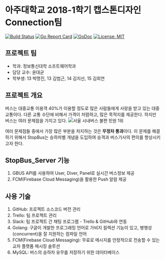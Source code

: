 # **아주대학교 2018-1학기 캡스톤디자인 Connection팀**
[![Build Status](https://travis-ci.org/AJOU-Connection/StopBus_Server.svg?branch=master)](https://travis-ci.org/AJOU-Connection/StopBus_Server)
[![Go Report Card](https://goreportcard.com/badge/github.com/AJOU-Connection/StopBus_Server)](https://goreportcard.com/report/github.com/AJOU-Connection/StopBus_Server)
[![GoDoc](https://godoc.org/github.com/AJOU-Connection/StopBus_Server?status.svg)](https://godoc.org/github.com/AJOU-Connection/StopBus_Server)
[![License: MIT](https://img.shields.io/badge/License-MIT-yellow.svg)](https://opensource.org/licenses/MIT)

## **프로젝트 팀**
- 학과: 정보통신대학 소프트웨어학과
- 담당 교수: 윤대균
- 학부생: 13 박명진, 13 김범근, 14 김지선, 15 김희연

## **프로젝트 개요**
버스는 대중교통 이용객 40%가 이용할 정도로 많은 사람들에게 사랑을 받고 있는 대중교통이다. 다른 교통 수단에 비해서 가격이 저렴하고, 많은 목적지를 제공한다. 하지만 버스는 여러 문제점을 가지고 있다.
![서울 시내버스 불편 민원 1위](http://news.tongplus.com/site/data/img_dir/2016/11/04/2016110401982_0.jpg)

여러 문제점들 중에서 가장 많은 부분을 차지하는 것은 **무정차 통과**이다. 이 문제를 해결하기 위해서 StopBus는 승하차벨 개념을 도입하여 승객과 버스기사의 편의를 향상시키고자 한다.

## **StopBus_Server 기능**
1. GBUS API를 사용하여 User, Diver, Panel로 실시간 버스정보 제공
2. FCM(Firebase Cloud Messaging)을 활용한 Push 알람 제공

## **사용 기술**
1. GitHub: 프로젝트 소스코드 버전 관리 
2. Trello: 팀 프로젝트 관리
3. Slack: 팀 프로젝트 간 채팅 프로그램 - Trello & GitHub와 연동
4. Golang: 구글이 개발한 프로그래밍 언어로 가비지 컬렉션 기능이 있고, 병행성(concurrent)을 잘 지원하는 컴파일 언어
5. FCM(Firebase Cloud Messaging): 무료로 메시지를 안정적으로 전송할 수 있는 교차 플랫폼 메시징 솔루션
6. MySQL: 버스의 승하차 유무를 저장하기 위한 데이터베이스